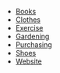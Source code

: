 <head>
    <link rel="stylesheet" type="text/css" media="all" href="/style.css">
</head>

* [Books](books/)
* [Clothes](clothes/)
* [Exercise](exercise/)
* [Gardening](gardening/)
* [Purchasing](purchasing/ß)
* [Shoes](shoes/)
* [Website](website/)
